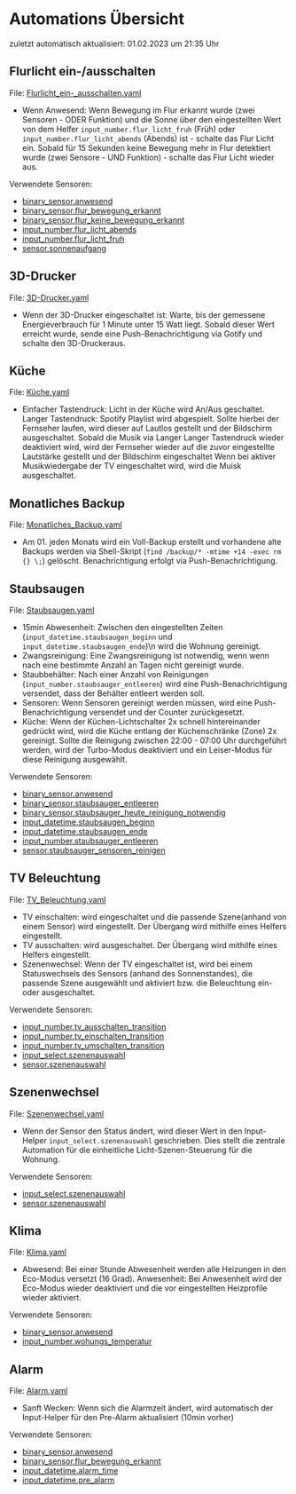 # Automations Übersicht
zuletzt automatisch aktualisiert: 01.02.2023 um 21:35 Uhr 


## Flurlicht ein-/ausschalten 
File: [Flurlicht_ein-_ausschalten.yaml](Flurlicht_ein-_ausschalten.yaml)
* Wenn Anwesend: Wenn Bewegung im Flur erkannt wurde (zwei Sensoren  - ODER Funktion) und die Sonne über den eingestellten Wert von dem Helfer `input_number.flur_licht_fruh`  (Früh) oder `input_number.flur_licht_abends` (Abends) ist - schalte das Flur Licht  ein.  Sobald für 15 Sekunden keine Bewegung mehr in Flur detektiert wurde (zwei Sensore  - UND Funktion) - schalte das Flur Licht wieder aus.


Verwendete Sensoren:
* [binary_sensor.anwesend](http://github.com/erikslevin/homeassistant/tree/main/configuration/00-custom-binary_sensor.yaml?plain=1#L23-L25)
* [binary_sensor.flur_bewegung_erkannt](http://github.com/erikslevin/homeassistant/tree/main/configuration/00-custom-binary_sensor.yaml?plain=1#L76-L78)
* [binary_sensor.flur_keine_bewegung_erkannt](http://github.com/erikslevin/homeassistant/tree/main/configuration/00-custom-binary_sensor.yaml?plain=1#L90-L92)
* [input_number.flur_licht_abends](http://github.com/erikslevin/homeassistant/tree/main/configuration/00-custom-input_helpers.yaml?plain=1#L94-L96)
* [input_number.flur_licht_fruh](http://github.com/erikslevin/homeassistant/tree/main/configuration/00-custom-input_helpers.yaml?plain=1#L104-L106)
* [sensor.sonnenaufgang](http://github.com/erikslevin/homeassistant/tree/main/configuration/00-custom-sensor.yaml?plain=1#L44-L46)


## 3D-Drucker
File: [3D-Drucker.yaml](3D-Drucker.yaml)
* Wenn der 3D-Drucker eingeschaltet ist: Warte, bis der gemessene Energieverbrauch  für 1 Minute unter 15 Watt liegt. Sobald dieser Wert erreicht wurde, sende eine  Push-Benachrichtigung via Gotify und schalte den 3D-Druckeraus.


## Küche
File: [Küche.yaml](Küche.yaml)
* Einfacher Tastendruck: Licht in der Küche wird An/Aus geschaltet.  Langer Tastendruck: Spotify Playlist wird abgespielt. Sollte hierbei der Fernseher  laufen, wird dieser auf Lautlos gestellt und der Bildschirm ausgeschaltet. Sobald  die Musik via Langer Langer Tastendruck wieder deaktiviert wird, wird der Fernseher  wieder auf die zuvor eingestellte Lautstärke gestellt und der Bildschirm eingeschaltet  Wenn bei aktiver Musikwiedergabe der TV eingeschaltet wird, wird die Muisk ausgeschaltet.


## Monatliches Backup
File: [Monatliches_Backup.yaml](Monatliches_Backup.yaml)
* Am 01. jeden Monats wird ein Voll-Backup erstellt und vorhandene alte  Backups  werden via Shell-Skript (`find /backup/* -mtime +14 -exec rm {} \;`)  gelöscht. Benachrichtigung erfolgt via Push-Benachrichtigung.


## Staubsaugen
File: [Staubsaugen.yaml](Staubsaugen.yaml)
* 15min Abwesenheit: Zwischen den eingestellten Zeiten (`input_datetime.staubsaugen_beginn`  und `input_datetime.staubsaugen_ende`)\n wird die Wohnung gereinigt. 
* Zwangsreinigung:  Eine Zwangsreinigung ist notwendig, wenn wenn nach eine bestimmte Anzahl an Tagen  nicht gereinigt wurde.
* Staubbehälter: Nach einer Anzahl von Reinigungen (`input_number.staubsauger_entleeren`)  wird eine Push-Benachrichtigung versendet, dass der Behälter entleert werden soll.  
* Sensoren: Wenn Sensoren gereinigt werden müssen, wird eine Push-Benachrichtigung  versendet und der Counter zurückgesetzt.
* Küche: Wenn der Küchen-Lichtschalter  2x schnell hintereinander gedrückt wird, wird die Küche entlang der Küchenschränke  (Zone) 2x gereinigt. Sollte die Reinigung zwischen 22:00 - 07:00 Uhr durchgeführt  werden, wird der Turbo-Modus deaktiviert und ein Leiser-Modus für diese Reinigung  ausgewählt.


Verwendete Sensoren:
* [binary_sensor.anwesend](http://github.com/erikslevin/homeassistant/tree/main/configuration/00-custom-binary_sensor.yaml?plain=1#L23-L25)
* [binary_sensor.staubsauger_entleeren](http://github.com/erikslevin/homeassistant/tree/main/configuration/00-custom-binary_sensor.yaml?plain=1#L46-L48)
* [binary_sensor.staubsauger_heute_reinigung_notwendig](http://github.com/erikslevin/homeassistant/tree/main/configuration/00-custom-binary_sensor.yaml?plain=1#L29-L31)
* [input_datetime.staubsaugen_beginn](http://github.com/erikslevin/homeassistant/tree/main/configuration/00-custom-input_helpers.yaml?plain=1#L139-L141)
* [input_datetime.staubsaugen_ende](http://github.com/erikslevin/homeassistant/tree/main/configuration/00-custom-input_helpers.yaml?plain=1#L147-L149)
* [input_number.staubsauger_entleeren](http://github.com/erikslevin/homeassistant/tree/main/configuration/00-custom-input_helpers.yaml?plain=1#L4-L6)
* [sensor.staubsauger_sensoren_reinigen](http://github.com/erikslevin/homeassistant/tree/main/configuration/00-custom-sensor.yaml?plain=1#L110-L112)


## TV Beleuchtung
File: [TV_Beleuchtung.yaml](TV_Beleuchtung.yaml)
* TV einschalten: wird eingeschaltet und die passende Szene(anhand von  einem Sensor) wird eingestellt. Der Übergang wird mithilfe eines Helfers eingestellt.  
* TV ausschalten: wird ausgeschaltet. Der Übergang wird mithilfe eines Helfers  eingestellt.
* Szenenwechsel: Wenn der TV eingeschaltet ist, wird bei einem Statuswechsels  des Sensors (anhand des Sonnenstandes), die passende Szene ausgewählt und aktiviert  bzw. die Beleuchtung ein- oder ausgeschaltet.


Verwendete Sensoren:
* [input_number.tv_ausschalten_transition](http://github.com/erikslevin/homeassistant/tree/main/configuration/00-custom-input_helpers.yaml?plain=1#L34-L36)
* [input_number.tv_einschalten_transition](http://github.com/erikslevin/homeassistant/tree/main/configuration/00-custom-input_helpers.yaml?plain=1#L24-L26)
* [input_number.tv_umschalten_transition](http://github.com/erikslevin/homeassistant/tree/main/configuration/00-custom-input_helpers.yaml?plain=1#L44-L46)
* [input_select.szenenauswahl](http://github.com/erikslevin/homeassistant/tree/main/configuration/00-custom-input_helpers.yaml?plain=1#L127-L129)
* [sensor.szenenauswahl](http://github.com/erikslevin/homeassistant/tree/main/configuration/00-custom-sensor.yaml?plain=1#L4-L6)


## Szenenwechsel
File: [Szenenwechsel.yaml](Szenenwechsel.yaml)
* Wenn der Sensor den Status ändert, wird dieser Wert in den Input-Helper  `input_select.szenenauswahl` geschrieben. Dies stellt die zentrale Automation  für die einheitliche Licht-Szenen-Steuerung für die Wohnung.


Verwendete Sensoren:
* [input_select.szenenauswahl](http://github.com/erikslevin/homeassistant/tree/main/configuration/00-custom-input_helpers.yaml?plain=1#L127-L129)
* [sensor.szenenauswahl](http://github.com/erikslevin/homeassistant/tree/main/configuration/00-custom-sensor.yaml?plain=1#L4-L6)


## Klima
File: [Klima.yaml](Klima.yaml)
* Abwesend: Bei einer Stunde Abwesenheit werden alle Heizungen in den  Eco-Modus versetzt (16 Grad).  Anwesenheit: Bei Anwesenheit wird der Eco-Modus wieder deaktiviert und die vor  eingestellten Heizprofile wieder aktiviert.


Verwendete Sensoren:
* [binary_sensor.anwesend](http://github.com/erikslevin/homeassistant/tree/main/configuration/00-custom-binary_sensor.yaml?plain=1#L23-L25)
* [input_number.wohungs_temperatur](http://github.com/erikslevin/homeassistant/tree/main/configuration/00-custom-input_helpers.yaml?plain=1#L114-L116)


## Alarm
File: [Alarm.yaml](Alarm.yaml)
* Sanft Wecken: Wenn sich die Alarmzeit ändert, wird automatisch der  Input-Helper für den Pre-Alarm aktualisiert (10min vorher)


Verwendete Sensoren:
* [binary_sensor.anwesend](http://github.com/erikslevin/homeassistant/tree/main/configuration/00-custom-binary_sensor.yaml?plain=1#L23-L25)
* [binary_sensor.flur_bewegung_erkannt](http://github.com/erikslevin/homeassistant/tree/main/configuration/00-custom-binary_sensor.yaml?plain=1#L76-L78)
* [input_datetime.alarm_time](http://github.com/erikslevin/homeassistant/tree/main/configuration/00-custom-input_helpers.yaml?plain=1#L155-L157)
* [input_datetime.pre_alarm](http://github.com/erikslevin/homeassistant/tree/main/configuration/00-custom-input_helpers.yaml?plain=1#L163-L165)


